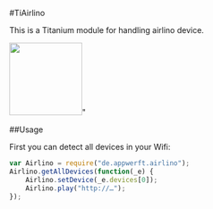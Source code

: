 #TiAirlino

This is a Titanium module for handling airlino device.



<img src="https://encrypted-tbn3.gstatic.com/shopping?q=tbn:ANd9GcTviFhBPGfPsHhfypRPOjvsGZcid7GyMLuRxgVsroC8wEG05MxuBsXxDcgJxUI_1fiYAL1zoto&usqp=CAE" width=130>"

##Usage

First you can detect all devices in your Wifi:

```javascript
var Airlino = require("de.appwerft.airlino");
Airlino.getAllDevices(function(_e) {
    Airlino.setDevice(_e.devices[0]);
    Airlino.play("http://…");
});

```
